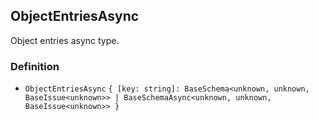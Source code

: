 ObjectEntriesAsync
------------------

Object entries async type.

### Definition

*   `ObjectEntriesAsync` `{ [key: string]: BaseSchema<unknown, unknown, BaseIssue<unknown>> | BaseSchemaAsync<unknown, unknown, BaseIssue<unknown>> }`